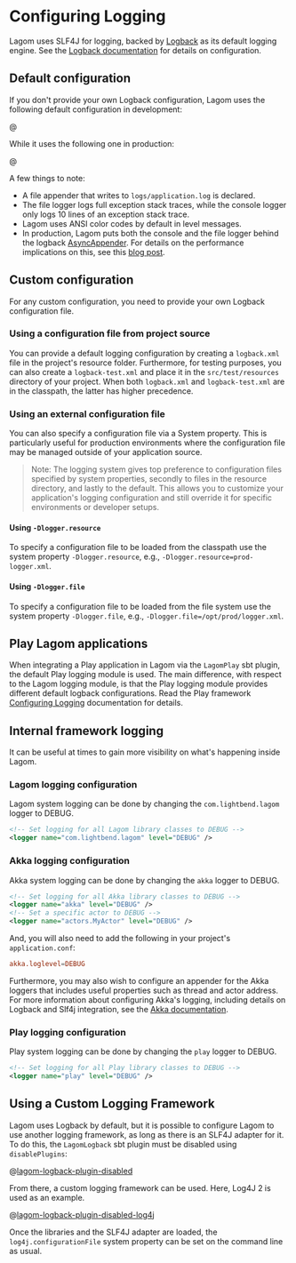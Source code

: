 # Configuring Logging

Lagom uses SLF4J for logging, backed by [Logback](http://logback.qos.ch/) as its default logging engine.  See the [Logback documentation](http://logback.qos.ch/manual/configuration.html) for details on configuration.

## Default configuration

If you don't provide your own Logback configuration, Lagom uses the following default configuration in development:

@[](code/logback-lagom-dev.xml)

While it uses the following one in production:

@[](code/logback-lagom-default.xml)

A few things to note:

* A file appender that writes to `logs/application.log` is declared.
* The file logger logs full exception stack traces, while the console logger only logs 10 lines of an exception stack trace.
* Lagom uses ANSI color codes by default in level messages.
* In production, Lagom puts both the console and the file logger behind the logback [AsyncAppender](http://logback.qos.ch/manual/appenders.html#AsyncAppender).  For details on the performance implications on this, see this [blog post](https://blog.takipi.com/how-to-instantly-improve-your-java-logging-with-7-logback-tweaks/).

## Custom configuration

For any custom configuration, you need to provide your own Logback configuration file.

### Using a configuration file from project source

You can provide a default logging configuration by creating a `logback.xml` file in the project's resource folder. Furthermore, for testing purposes, you can also create a `logback-test.xml` and place it in the `src/test/resources` directory of your project. When both `logback.xml` and `logback-test.xml` are in the classpath, the latter has higher precedence.

### Using an external configuration file

You can also specify a configuration file via a System property.  This is particularly useful for production environments where the configuration file may be managed outside of your application source.

> Note: The logging system gives top preference to configuration files specified by system properties, secondly to files in the resource directory, and lastly to the default. This allows you to customize your application's logging configuration and still override it for specific environments or developer setups.

#### Using `-Dlogger.resource`

To specify a configuration file to be loaded from the classpath use the system property `-Dlogger.resource`, e.g., `-Dlogger.resource=prod-logger.xml`.


#### Using `-Dlogger.file`

To specify a configuration file to be loaded from the file system use the system property `-Dlogger.file`, e.g., `-Dlogger.file=/opt/prod/logger.xml`.

## Play Lagom applications

When integrating a Play application in Lagom via the `LagomPlay` sbt plugin, the default Play logging module is used. The main difference, with respect to the Lagom logging module, is that the Play logging module provides different default logback configurations. Read the Play framework [Configuring Logging](https://www.playframework.com/documentation/2.5.x/SettingsLogger) documentation for details.

## Internal framework logging

It can be useful at times to gain more visibility on what's happening inside Lagom.

### Lagom logging configuration

Lagom system logging can be done by changing the `com.lightbend.lagom` logger to DEBUG.

```xml
<!-- Set logging for all Lagom library classes to DEBUG -->
<logger name="com.lightbend.lagom" level="DEBUG" />
```

### Akka logging configuration

Akka system logging can be done by changing the `akka` logger to DEBUG.

```xml
<!-- Set logging for all Akka library classes to DEBUG -->
<logger name="akka" level="DEBUG" />
<!-- Set a specific actor to DEBUG -->
<logger name="actors.MyActor" level="DEBUG" />
```

And, you will also need to add the following in your project's `application.conf`:

```conf
akka.loglevel=DEBUG
```

Furthermore, you may also wish to configure an appender for the Akka loggers that includes useful properties such as thread and actor address.  For more information about configuring Akka's logging, including details on Logback and Slf4j integration, see the [Akka documentation](http://doc.akka.io/docs/akka/2.4.4/scala/logging.html).

### Play logging configuration

Play system logging can be done by changing the `play` logger to DEBUG.

```xml
<!-- Set logging for all Play library classes to DEBUG -->
<logger name="play" level="DEBUG" />
```

## Using a Custom Logging Framework

Lagom uses Logback by default, but it is possible to configure Lagom to use another logging framework, as long as there is an SLF4J adapter for it.  To do this, the `LagomLogback` sbt plugin must be disabled using `disablePlugins`:

@[lagom-logback-plugin-disabled](code/build-log.sbt)

From there, a custom logging framework can be used.  Here, Log4J 2 is used as an example.

@[lagom-logback-plugin-disabled-log4j](code/build-log2.sbt)

Once the libraries and the SLF4J adapter are loaded, the `log4j.configurationFile` system property can be set on the command line as usual.
